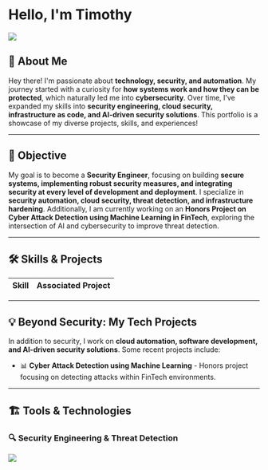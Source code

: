 # Hello, I'm Timothy
<a href="https://www.linkedin.com/in/timothy-mcleod-b01b9b236"><img src="https://img.shields.io/badge/-LinkedIn-0072b1?&style=for-the-badge&logo=linkedin&logoColor=white" /></a>

## 👋 About Me
Hey there! I'm passionate about **technology, security, and automation**. My journey started with a curiosity for **how systems work and how they can be protected**, which naturally led me into **cybersecurity**. Over time, I’ve expanded my skills into **security engineering, cloud security, infrastructure as code, and AI-driven security solutions**. This portfolio is a showcase of my diverse projects, skills, and experiences!

---

## 🎯 Objective
My goal is to become a **Security Engineer**, focusing on building **secure systems, implementing robust security measures, and integrating security at every level of development and deployment**. I specialize in **security automation, cloud security, threat detection, and infrastructure hardening**. Additionally, I am currently working on an **Honors Project on Cyber Attack Detection using Machine Learning in FinTech**, exploring the intersection of AI and cybersecurity to improve threat detection.

---

## 🛠️ Skills & Projects

| Skill                                         | Associated Project         |
|-----------------------------------------------|----------------------------|
<!--
| SIEM Implementation and Log Analysis          | <a href="https://google.com">Detection Lab</a>|
| Cloud Security & Compliance                   | AWS Security Framework|
| Infrastructure as Code (IaC) with Terraform   | Secure AWS Deployment|
| CI/CD Pipeline Security                       | Secure GitHub Actions|
| Security Automation with Shuffle SOAR         | SOC Automation Lab|
| Security Monitoring & Incident Response       | Threat Detection Platform|
| AI-Powered Threat Detection                   | Cyber Attack Detection in FinTech|
-->

---

## 💡 Beyond Security: My Tech Projects
In addition to security, I work on **cloud automation, software development, and AI-driven security solutions**. Some recent projects include:
- 📊 **Cyber Attack Detection using Machine Learning** - Honors project focusing on detecting attacks within FinTech environments.
<!-- - 🌐 **Security Engineering in AWS & Azure** - Implementing security best practices for cloud environments.
- 🤖 **AI Chatbot for Security Analysis** - Uses **NLP and Python** to analyze security logs.
- 🚀 **Automated Compliance Scanning** - Scripts to check **CIS benchmarks for AWS and Kubernetes**.
-->

---

## 🏗️ Tools & Technologies

### 🔍 Security Engineering & Threat Detection
<div>
    <img src="https://img.shields.io/badge/-Wireshark-1679A7?&style=for-the-badge&logo=Wireshark&logoColor=white" />
  <!--  
    <img src="https://img.shields.io/badge/-Suricata-EF3B2D?&style=for-the-badge&logo=Suricata&logoColor=white" />
    <img src="https://img.shields.io/badge/-Zeek-777BB4?&style=for-the-badge&logo=Zeek&logoColor=white" />
    <img src="https://img.shields.io/badge/-Trivy-000000?&style=for-the-badge&logo=Trivy&logoColor=white" />
  -->
</div>

<!--
### 🛠️ Cloud Security & Automation
<div>
    <img src="https://img.shields.io/badge/-Docker-2496ED?&style=for-the-badge&logo=Docker&logoColor=white" />
    <img src="https://img.shields.io/badge/-Kubernetes-326CE5?&style=for-the-badge&logo=Kubernetes&logoColor=white" />
    <img src="https://img.shields.io/badge/-Terraform-623CE4?&style=for-the-badge&logo=Terraform&logoColor=white" />
    <img src="https://img.shields.io/badge/-Ansible-EE0000?&style=for-the-badge&logo=Ansible&logoColor=white" />
</div>

<!--
### 📊 Cloud Security & SIEM
<div>
    <img src="https://img.shields.io/badge/-AWS_Security-FF9900?&style=for-the-badge&logo=Amazon-AWS&logoColor=white" />
    <img src="https://img.shields.io/badge/-Azure_Security-0078D4?&style=for-the-badge&logo=Microsoft&logoColor=white" />
    <img src="https://img.shields.io/badge/-Splunk-000000?&style=for-the-badge&logo=Splunk&logoColor=white" />
</div>

<!-- --- -->
<!-- 
## 📜 Certifications
<div>
  <img src="https://img.shields.io/badge/-Security%2B-FF0000?&style=for-the-badge&logo=CompTIA&logoColor=white" />
    <img src="https://img.shields.io/badge/-AWS_CCP-FF9900?&style=for-the-badge&logo=Amazon-AWS&logoColor=white" />
    <img src="https://img.shields.io/badge/-Terraform_Associate-623CE4?&style=for-the-badge&logo=HashiCorp&logoColor=white" />

</div>
-->


<!-- --- -->

<!-- ## 🚀 Featured Projects
📊 **Cyber Attack Detection in FinTech** - Honors project using machine learning for real-time threat detection in financial environments.
<!--
🔍 **Detection Lab** - Focused on SIEM implementation, log analysis, and network traffic monitoring.  
🔐 **Cloud Security Hardening** - Implementing security controls and compliance frameworks.  
🌎 **IaC for AWS Security** - Infrastructure as Code (IaC) for secure cloud deployments.  
🤖 **AI Security Analysis** - Created a machine learning model for analyzing security logs.  
-->
<!--
---

## ✍️ Write-Ups & Blogs
<!--📄 [Building a Secure DevOps Pipeline](https://example.com)  -->
<!--📄 [Automating Security with Terraform](https://example.com)  -->
<!--📄 [Cloud Security Best Practices](https://example.com) -->
<!--📄 [AI in Cybersecurity: Detecting Attacks in FinTech](https://example.com) -->  

<!---

## 🤝 Connect with Me
📩 **Email:** [Your Email]  
🌍 **LinkedIn:** [Your LinkedIn]  
📂 **GitHub:** [Your GitHub]  
✍️ **Blog/Website:** [Your Website]  

---

## 📜 License
This repository and its contents are licensed under the **[License Name]**. See the [LICENSE](LICENSE) file for more details.

---
---

### 🔥 Let's Secure, Automate, and Innovate Together! 🔥
-->


